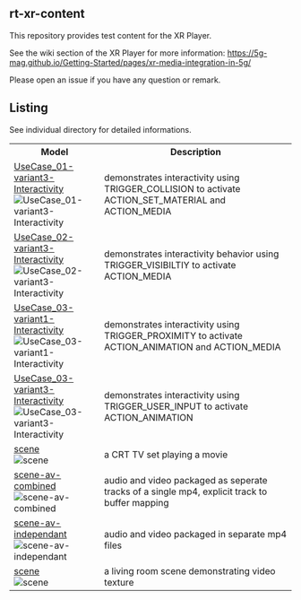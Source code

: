 
## rt-xr-content

This repository provides test content for the XR Player.

See the wiki section of the XR Player for more information: https://5g-mag.github.io/Getting-Started/pages/xr-media-integration-in-5g/

Please open an issue if you have any question or remark. 

## Listing

See individual directory for detailed informations.

<table>
<tr>
<th>Model</th>
<th>Description</th>
</tr>
<tr>
<td>
<a href="interactivity">UseCase_01-variant3-Interactivity</a><br/>
<img src="interactivity/metadata/UseCase_01-variant3-Interactivity.jpg" alt="UseCase_01-variant3-Interactivity"/>
</td>
<td>
demonstrates interactivity using TRIGGER_COLLISION to activate ACTION_SET_MATERIAL and ACTION_MEDIA<br/>
<tr>
<td>
<a href="interactivity">UseCase_02-variant3-Interactivity</a><br/>
<img src="interactivity/metadata/UseCase_02-variant3-Interactivity.jpg" alt="UseCase_02-variant3-Interactivity"/>
</td>
<td>
demonstrates interactivity behavior using TRIGGER_VISIBILTIY to activate ACTION_MEDIA<br/>
<tr>
<td>
<a href="interactivity">UseCase_03-variant1-Interactivity</a><br/>
<img src="interactivity/metadata/UseCase_03-variant1-Interactivity.jpg" alt="UseCase_03-variant1-Interactivity"/>
</td>
<td>
demonstrates interactivity using TRIGGER_PROXIMITY to activate ACTION_ANIMATION and ACTION_MEDIA<br/>
<tr>
<td>
<a href="interactivity">UseCase_03-variant3-Interactivity</a><br/>
<img src="interactivity/metadata/UseCase_03-variant3-Interactivity.jpg" alt="UseCase_03-variant3-Interactivity"/>
</td>
<td>
demonstrates interactivity using TRIGGER_USER_INPUT to activate ACTION_ANIMATION<br/>
<tr>
<td>
<a href="TV">scene</a><br/>
<img src="TV/metadata/scene.jpg" alt="scene"/>
</td>
<td>
a CRT TV set playing a movie<br/>
<tr>
<td>
<a href="video">scene-av-combined</a><br/>
<img src="video/metadata/scene.jpg" alt="scene-av-combined"/>
</td>
<td>
audio and video packaged as seperate tracks of a single mp4, explicit track to buffer mapping<br/>
<tr>
<td>
<a href="video">scene-av-independant</a><br/>
<img src="video/metadata/scene.jpg" alt="scene-av-independant"/>
</td>
<td>
audio and video packaged in separate mp4 files<br/>
<tr>
<td>
<a href="video">scene</a><br/>
<img src="video/metadata/scene.jpg" alt="scene"/>
</td>
<td>
a living room scene demonstrating video texture<br/>
</table>


